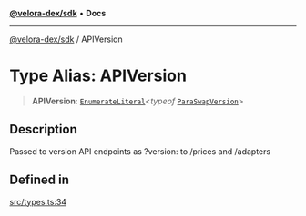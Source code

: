 [**@velora-dex/sdk**](../README.md) • **Docs**

***

[@velora-dex/sdk](../globals.md) / APIVersion

# Type Alias: APIVersion

> **APIVersion**: [`EnumerateLiteral`](../-internal-/type-aliases/EnumerateLiteral.md)\<*typeof* [`ParaSwapVersion`](../-internal-/enumerations/ParaSwapVersion.md)\>

## Description

Passed to version API endpoints as ?version: to /prices and /adapters

## Defined in

[src/types.ts:34](https://github.com/VeloraDEX/sdk/blob/master/src/types.ts#L34)
